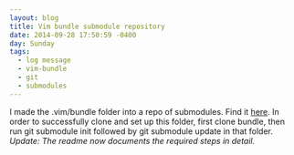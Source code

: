 ```yaml
---
layout: blog
title: Vim bundle submodule repository
date: 2014-09-28 17:50:59 -0400
day: Sunday
tags:
  - log message
  - vim-bundle
  - git
  - submodules
---
```


I made the .vim/bundle folder into a repo of submodules. Find it [here](https://github.com/praveenv253/vim-bundle). In order to successfully clone and set up this folder, first clone bundle, then run git submodule init followed by git submodule update in that folder. _Update: The readme now documents the required steps in detail._

